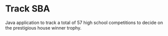 # Track SBA
Java application to track a total of 57 high school competitions to decide on the prestigious house winner trophy.
